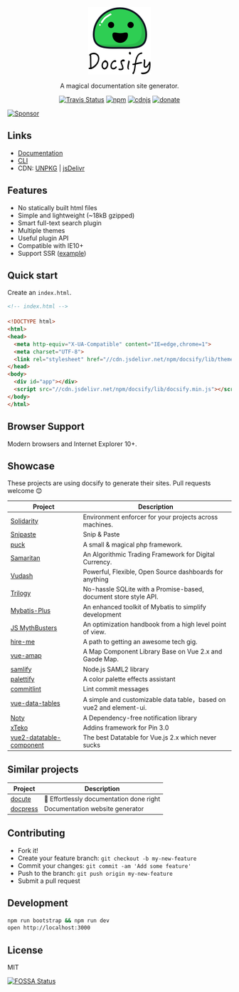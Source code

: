 <p align="center">
  <a href="https://docsify.js.org">
    <img alt="docsify" src="./media/docsify.png">
  </a>
</p>

<p align="center">
  A magical documentation site generator.
</p>

<p align="center">
  <a href="https://travis-ci.org/QingWei-Li/docsify"><img alt="Travis Status" src="https://img.shields.io/travis/QingWei-Li/docsify/master.svg?style=flat-square"></a>
  <a href="https://www.npmjs.com/package/docsify"><img alt="npm" src="https://img.shields.io/npm/v/docsify.svg?style=flat-square"></a>
  <a href="https://cdnjs.com/libraries/docsify"><img alt="cdnjs" src="https://img.shields.io/cdnjs/v/docsify.svg?style=flat-square"></a>
  <a href="https://github.com/QingWei-Li/donate"><img alt="donate" src="https://img.shields.io/badge/%24-donate-ff69b4.svg?style=flat-square"></a>
</p>


<a target='_blank' rel='nofollow' href='https://app.codesponsor.io/link/YdWAqnN2kHQmLtFQhEddaaPT/QingWei-Li/docsify'>  <img alt='Sponsor' width='888' height='68' src='https://app.codesponsor.io/embed/YdWAqnN2kHQmLtFQhEddaaPT/QingWei-Li/docsify.svg' /></a>


## Links

- [Documentation](https://docsify.js.org)
- [CLI](https://github.com/QingWei-Li/docsify-cli)
- CDN: [UNPKG](https://unpkg.com/docsify/) | [jsDelivr](https://cdn.jsdelivr.net/npm/docsify/)

## Features

- No statically built html files
- Simple and lightweight (~18kB gzipped)
- Smart full-text search plugin
- Multiple themes
- Useful plugin API
- Compatible with IE10+
- Support SSR ([example](https://github.com/QingWei-Li/docsify-ssr-demo))

## Quick start

Create an `index.html`.

```html
<!-- index.html -->

<!DOCTYPE html>
<html>
<head>
  <meta http-equiv="X-UA-Compatible" content="IE=edge,chrome=1">
  <meta charset="UTF-8">
  <link rel="stylesheet" href="//cdn.jsdelivr.net/npm/docsify/lib/themes/vue.css">
</head>
<body>
  <div id="app"></div>
  <script src="//cdn.jsdelivr.net/npm/docsify/lib/docsify.min.js"></script>
</body>
</html>
```

## Browser Support

Modern browsers and Internet Explorer 10+.

## Showcase

These projects are using docsify to generate their sites. Pull requests welcome :blush:

| Project | Description |
|---|---|
| [Solidarity](https://infinitered.github.io/solidarity/) | Environment enforcer for your projects across machines. |
| [Snipaste](https://docs.snipaste.com/) | Snip & Paste |
| [puck](https://puck.zz173.com/) | A small & magical php framework. |
| [Samaritan](http://samaritan.stockdb.org) | An Algorithmic Trading Framework for Digital Currency. |
| [Vudash](http://vudash.github.io/vudash/) | Powerful, Flexible, Open Source dashboards for anything |
| [Trilogy](http://trilogy.js.org) | No-hassle SQLite with a Promise-based, document store style API. |
| [Mybatis-Plus](http://mp.baomidou.com/) | An enhanced toolkit of Mybatis to simplify development |
| [JS MythBusters](https://mythbusters.js.org) | An optimization handbook from a high level point of view. |
| [hire-me](https://fvcproductions.github.io/hire-me) | A path to getting an awesome tech gig. |
| [vue-amap](https://elemefe.github.io/vue-amap/) | A Map Component Library Base on Vue 2.x and Gaode Map. |
| [samlify](https://samlify.js.org) | Node.js SAML2 library |
| [palettify](https://dobromir-hristov.github.io/palettify/) | A color palette effects assistant |
| [commitlint](https://marionebl.github.io/commitlint/) | Lint commit messages |
| [vue-data-tables](https://github.com/njleonzhang/vue-data-tables/) | A simple and customizable data table，based on vue2 and element-ui. |
| [Noty](http://ned.im/noty/) | A Dependency-free notification library |
| [xTeko](https://docs.xteko.com/) | Addins framework for Pin 3.0 |
| [vue2-datatable-component](https://github.com/OneWayTech/vue2-datatable) | The best Datatable for Vue.js 2.x which never sucks |

## Similar projects

| Project | Description |
|---|---|
| [docute](https://github.com/egoist/docute) | 📜 Effortlessly documentation done right |
| [docpress](https://github.com/docpress/docpress) | Documentation website generator |

## Contributing

- Fork it!
- Create your feature branch: `git checkout -b my-new-feature`
- Commit your changes: `git commit -am 'Add some feature'`
- Push to the branch: `git push origin my-new-feature`
- Submit a pull request


## Development

```bash
npm run bootstrap && npm run dev
open http://localhost:3000
```

## License

MIT

[![FOSSA Status](https://app.fossa.io/api/projects/git%2Bhttps%3A%2F%2Fgithub.com%2FQingWei-Li%2Fdocsify.svg?type=large)](https://app.fossa.io/projects/git%2Bhttps%3A%2F%2Fgithub.com%2FQingWei-Li%2Fdocsify?ref=badge_large)

